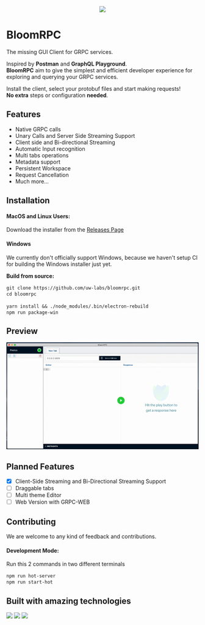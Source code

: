 <p align="center">
  <img src="./resources/blue/256x256.png" />
</p>

# BloomRPC
The missing GUI Client for GRPC services. 

Inspired by **Postman** and **GraphQL Playground**. <br/>
**BloomRPC** aim to give the simplest and efficient developer experience for exploring
and querying your GRPC services.

Install the client, select your protobuf files and start making requests! <br/> 
**No extra** steps or configuration **needed**.

## Features

- Native GRPC calls
- Unary Calls and Server Side Streaming Support
- Client side and Bi-directional Streaming
- Automatic Input recognition
- Multi tabs operations
- Metadata support
- Persistent Workspace
- Request Cancellation
- Much more...

## Installation

#### MacOS and Linux Users:

Download the installer from the [Releases Page](https://github.com/uw-labs/bloomrpc/releases)

#### Windows
We currently don't officially support Windows, because we haven't
setup CI for building the Windows installer just yet.

**Build from source:**

```
git clone https://github.com/uw-labs/bloomrpc.git
cd bloomrpc

yarn install && ./node_modules/.bin/electron-rebuild
npm run package-win
```

## Preview

<img src="./resources/editor-preview.gif" />


## Planned Features

- [x] Client-Side Streaming and Bi-Directional Streaming Support
- [ ] Draggable tabs
- [ ] Multi theme Editor
- [ ] Web Version with GRPC-WEB

## Contributing

We are welcome to any kind of feedback and contributions.

#### Development Mode:

Run this 2 commands in two different terminals
```
npm run hot-server
npm run start-hot
```

## Built with amazing technologies

<p float="left">
  <img src="./resources/thirdparties/electron-logo.png" width="100"/>
  <img src="./resources/thirdparties/react-logo.png" width="120" />
  <img src="./resources/thirdparties/grpc-logo.png" width="160" />
</p>
